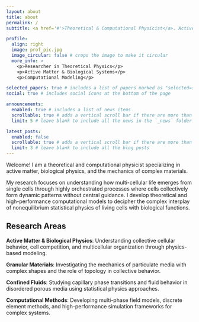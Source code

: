 ```yaml
---
layout: about
title: about
permalink: /
subtitle: <a href='#'>Theoretical & Computational Physicist</a>. Active Matter. Biological Physics. Granular Materials.

profile:
  align: right
  image: prof_pic.jpg
  image_circular: false # crops the image to make it circular
  more_info: >
    <p>Researcher in Theoretical Physics</p>
    <p>Active Matter & Biological Systems</p>
    <p>Computational Modeling</p>

selected_papers: true # includes a list of papers marked as "selected={true}"
social: true # includes social icons at the bottom of the page

announcements:
  enabled: true # includes a list of news items
  scrollable: true # adds a vertical scroll bar if there are more than 3 news items
  limit: 5 # leave blank to include all the news in the `_news` folder

latest_posts:
  enabled: false
  scrollable: true # adds a vertical scroll bar if there are more than 3 new posts items
  limit: 3 # leave blank to include all the blog posts
---
```


Welcome! I am a theoretical and computational physicist specializing in active matter, biological physics, and the mechanics of complex materials.

My research focuses on understanding how multi-cellular life emerges from single cells through highly orchestrated processes where cells collectively form dynamic patterns without central guidance. I develop theoretical and high-performance computational models to decipher the complex interplay of nonequilibrium statistical physics of living cells with biological functions.

## Research Areas

**Active Matter & Biological Physics**: Understanding collective cellular behavior, cell competition, and multicellular organization through physics-based modeling.

**Granular Materials**: Investigating the mechanics of particulate media with complex shapes and the role of topology in collective behavior.

**Confined Fluids**: Studying capillary phase transitions and fluid behavior in disordered porous media using statistical physics approaches.

**Computational Methods**: Developing multi-phase field models, discrete element methods, and high-performance simulation frameworks for complex systems.